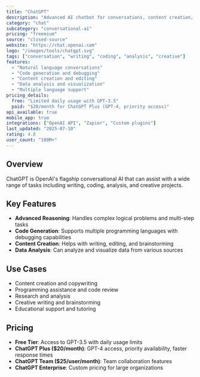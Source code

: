 ```yaml
---
title: "ChatGPT"
description: "Advanced AI chatbot for conversations, content creation, and problem-solving"
category: "chat"
subcategory: "conversational-ai"
pricing: "freemium"
source: "closed-source"
website: "https://chat.openai.com"
logo: "/images/tools/chatgpt.svg"
tags: ["conversation", "writing", "coding", "analysis", "creative"]
features:
  - "Natural language conversations"
  - "Code generation and debugging"
  - "Content creation and editing"
  - "Data analysis and visualization"
  - "Multiple language support"
pricing_details:
  free: "Limited daily usage with GPT-3.5"
  paid: "$20/month for ChatGPT Plus (GPT-4, priority access)"
api_available: true
mobile_app: true
integrations: ["OpenAI API", "Zapier", "Custom plugins"]
last_updated: "2025-07-10"
rating: 4.8
user_count: "100M+"
---
```


## Overview

ChatGPT is OpenAI's flagship conversational AI that can assist with a wide range of tasks including writing, coding, analysis, and creative projects.

## Key Features

- **Advanced Reasoning**: Handles complex logical problems and multi-step tasks
- **Code Generation**: Supports multiple programming languages with debugging capabilities
- **Content Creation**: Helps with writing, editing, and brainstorming
- **Data Analysis**: Can analyze and visualize data from various sources

## Use Cases

- Content creation and copywriting
- Programming assistance and code review
- Research and analysis
- Creative writing and brainstorming
- Educational support and tutoring

## Pricing

- **Free Tier**: Access to GPT-3.5 with daily usage limits
- **ChatGPT Plus ($20/month)**: GPT-4 access, priority availability, faster response times
- **ChatGPT Team ($25/user/month)**: Team collaboration features
- **ChatGPT Enterprise**: Custom pricing for large organizations